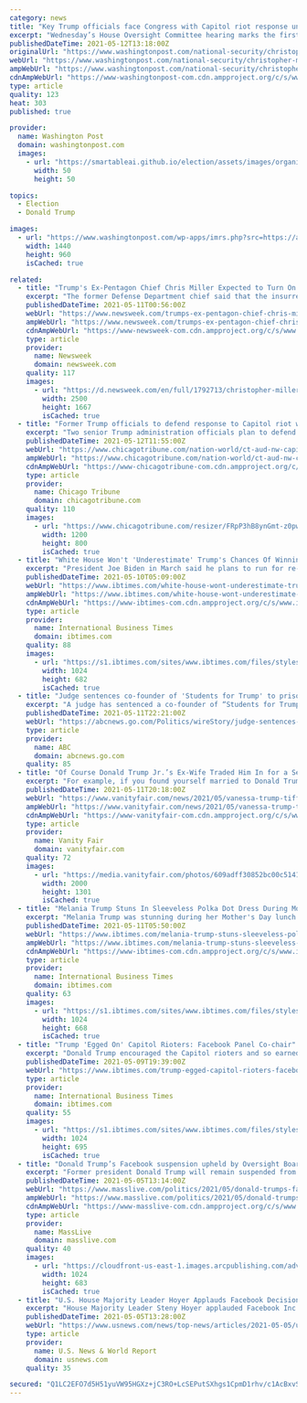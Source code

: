 ```yaml
---
category: news
title: "Key Trump officials face Congress with Capitol riot response under scrutiny"
excerpt: "Wednesday’s House Oversight Committee hearing marks the first time former acting defense secretary Christopher Miller and former acting attorney general Jeffrey Rosen will speak to lawmakers about their preparations for and response to the attack on Congress."
publishedDateTime: 2021-05-12T13:18:00Z
originalUrl: "https://www.washingtonpost.com/national-security/christopher-miller-jeffrey-rosen-capitol-riot/2021/05/11/8eb22bda-b2a5-11eb-ab43-bebddc5a0f65_story.html"
webUrl: "https://www.washingtonpost.com/national-security/christopher-miller-jeffrey-rosen-capitol-riot/2021/05/11/8eb22bda-b2a5-11eb-ab43-bebddc5a0f65_story.html"
ampWebUrl: "https://www.washingtonpost.com/national-security/christopher-miller-jeffrey-rosen-capitol-riot/2021/05/11/8eb22bda-b2a5-11eb-ab43-bebddc5a0f65_story.html?outputType=amp"
cdnAmpWebUrl: "https://www-washingtonpost-com.cdn.ampproject.org/c/s/www.washingtonpost.com/national-security/christopher-miller-jeffrey-rosen-capitol-riot/2021/05/11/8eb22bda-b2a5-11eb-ab43-bebddc5a0f65_story.html?outputType=amp"
type: article
quality: 123
heat: 303
published: true

provider:
  name: Washington Post
  domain: washingtonpost.com
  images:
    - url: "https://smartableai.github.io/election/assets/images/organizations/washingtonpost.com-50x50.jpg"
      width: 50
      height: 50

topics:
  - Election
  - Donald Trump

images:
  - url: "https://www.washingtonpost.com/wp-apps/imrs.php?src=https://arc-anglerfish-washpost-prod-washpost.s3.amazonaws.com/public/6WJLIUTADEI6XL56TII2CJ6RIY.jpg&w=1440"
    width: 1440
    height: 960
    isCached: true

related:
  - title: "Trump's Ex-Pentagon Chief Chris Miller Expected to Turn On Him At Capitol Riot Hearing"
    excerpt: "The former Defense Department chief said that the insurrection occurred because of Trump's \"Stop the Steal\" rally and speech beforehand."
    publishedDateTime: 2021-05-11T00:56:00Z
    webUrl: "https://www.newsweek.com/trumps-ex-pentagon-chief-chris-miller-expected-turn-him-capitol-riot-hearing-1590251"
    ampWebUrl: "https://www.newsweek.com/trumps-ex-pentagon-chief-chris-miller-expected-turn-him-capitol-riot-hearing-1590251?amp=1"
    cdnAmpWebUrl: "https://www-newsweek-com.cdn.ampproject.org/c/s/www.newsweek.com/trumps-ex-pentagon-chief-chris-miller-expected-turn-him-capitol-riot-hearing-1590251?amp=1"
    type: article
    provider:
      name: Newsweek
      domain: newsweek.com
    quality: 117
    images:
      - url: "https://d.newsweek.com/en/full/1792713/christopher-miller-donald-trump-capitol-riots-hearing.jpg"
        width: 2500
        height: 1667
        isCached: true
  - title: "Former Trump officials to defend response to Capitol riot when they appear before Congress Wednesday"
    excerpt: "Two senior Trump administration officials plan to defend their actions during the Jan. 6 riot at the U.S. Capitol when they appear before Congress Wednesday."
    publishedDateTime: 2021-05-12T11:55:00Z
    webUrl: "https://www.chicagotribune.com/nation-world/ct-aud-nw-capitol-riot-defense-secretary-congress-20210512-moa2hajy3naa3mdftdmhln4a34-story.html"
    ampWebUrl: "https://www.chicagotribune.com/nation-world/ct-aud-nw-capitol-riot-defense-secretary-congress-20210512-moa2hajy3naa3mdftdmhln4a34-story.html?outputType=amp"
    cdnAmpWebUrl: "https://www-chicagotribune-com.cdn.ampproject.org/c/s/www.chicagotribune.com/nation-world/ct-aud-nw-capitol-riot-defense-secretary-congress-20210512-moa2hajy3naa3mdftdmhln4a34-story.html?outputType=amp"
    type: article
    provider:
      name: Chicago Tribune
      domain: chicagotribune.com
    quality: 110
    images:
      - url: "https://www.chicagotribune.com/resizer/FRpP3hB8ynGmt-z0pw-6qbu9_Cc=/1200x0/top/cloudfront-us-east-1.images.arcpublishing.com/tronc/PGYJO7TJW2FMIGATWOMTP4VVCY.aspx"
        width: 1200
        height: 800
        isCached: true
  - title: "White House Won't 'Underestimate' Trump's Chances Of Winning 2024 Election"
    excerpt: "President Joe Biden in March said he plans to run for re-election in 2024 with Vice President Kamala Harris as his running mate."
    publishedDateTime: 2021-05-10T05:09:00Z
    webUrl: "https://www.ibtimes.com/white-house-wont-underestimate-trumps-chances-winning-2024-election-3195928"
    ampWebUrl: "https://www.ibtimes.com/white-house-wont-underestimate-trumps-chances-winning-2024-election-3195928?amp=1"
    cdnAmpWebUrl: "https://www-ibtimes-com.cdn.ampproject.org/c/s/www.ibtimes.com/white-house-wont-underestimate-trumps-chances-winning-2024-election-3195928?amp=1"
    type: article
    provider:
      name: International Business Times
      domain: ibtimes.com
    quality: 88
    images:
      - url: "https://s1.ibtimes.com/sites/www.ibtimes.com/files/styles/full/public/2021/05/05/facebooks-oversight-board-is-worried-that-for-now.jpg"
        width: 1024
        height: 682
        isCached: true
  - title: "Judge sentences co-founder of 'Students for Trump' to prison"
    excerpt: "A judge has sentenced a co-founder of “Students for Trump” to 13 months in prison after he admitted posing as a lawyer to cheat clients out of thousands of dollars"
    publishedDateTime: 2021-05-11T22:21:00Z
    webUrl: "https://abcnews.go.com/Politics/wireStory/judge-sentences-founder-students-trump-prison-77631664"
    type: article
    provider:
      name: ABC
      domain: abcnews.go.com
    quality: 85
  - title: "Of Course Donald Trump Jr.’s Ex-Wife Traded Him In for a Secret Service Agent"
    excerpt: "For example, if you found yourself married to Donald Trump Jr., the mortifying, simpleminded, sheep-killing son of the 45th president, whose own father seems to despise him, you’d almost certainly replace him with a Secret Service agent,"
    publishedDateTime: 2021-05-11T20:18:00Z
    webUrl: "https://www.vanityfair.com/news/2021/05/vanessa-trump-tiffany-trump-secret-service-agents"
    ampWebUrl: "https://www.vanityfair.com/news/2021/05/vanessa-trump-tiffany-trump-secret-service-agents/amp"
    cdnAmpWebUrl: "https://www-vanityfair-com.cdn.ampproject.org/c/s/www.vanityfair.com/news/2021/05/vanessa-trump-tiffany-trump-secret-service-agents/amp"
    type: article
    provider:
      name: Vanity Fair
      domain: vanityfair.com
    quality: 72
    images:
      - url: "https://media.vanityfair.com/photos/609adff30852bc00c5141a2f/master/pass/vanessatrump.jpg"
        width: 2000
        height: 1301
        isCached: true
  - title: "Melania Trump Stuns In Sleeveless Polka Dot Dress During Mother's Day Lunch With Donald, Barron"
    excerpt: "Melania Trump was stunning during her Mother's Day lunch with her husband Donald and son Barron before the ex-POTUS left for New Jersey."
    publishedDateTime: 2021-05-11T05:50:00Z
    webUrl: "https://www.ibtimes.com/melania-trump-stuns-sleeveless-polka-dot-dress-during-mothers-day-lunch-donald-barron-3196534"
    ampWebUrl: "https://www.ibtimes.com/melania-trump-stuns-sleeveless-polka-dot-dress-during-mothers-day-lunch-donald-barron-3196534?amp=1"
    cdnAmpWebUrl: "https://www-ibtimes-com.cdn.ampproject.org/c/s/www.ibtimes.com/melania-trump-stuns-sleeveless-polka-dot-dress-during-mothers-day-lunch-donald-barron-3196534?amp=1"
    type: article
    provider:
      name: International Business Times
      domain: ibtimes.com
    quality: 63
    images:
      - url: "https://s1.ibtimes.com/sites/www.ibtimes.com/files/styles/full/public/2020/12/24/donald-trump-and-his-wife-melania-left-washington.jpg"
        width: 1024
        height: 668
        isCached: true
  - title: "Trump 'Egged On' Capitol Rioters: Facebook Panel Co-chair"
    excerpt: "Donald Trump encouraged the Capitol rioters and so earned his Facebook ban, but the social media giant's rules are in \"shambles\" and need fixing, the co-chair of the network's oversight panel said Sunday."
    publishedDateTime: 2021-05-09T19:39:00Z
    webUrl: "https://www.ibtimes.com/trump-egged-capitol-rioters-facebook-panel-co-chair-3195688"
    type: article
    provider:
      name: International Business Times
      domain: ibtimes.com
    quality: 55
    images:
      - url: "https://s1.ibtimes.com/sites/www.ibtimes.com/files/styles/full/public/2021/05/09/the-co-chair-of-facebooks-oversight-panel-said.jpg"
        width: 1024
        height: 695
        isCached: true
  - title: "Donald Trump’s Facebook suspension upheld by Oversight Board; group calls on social media giant to conduct six-month review of case, policies"
    excerpt: "Former president Donald Trump will remain suspended from posting on Facebook, the world’s most popular social media platform, according to an independent Oversight Board. But the board, a diverse group of international experts in law,"
    publishedDateTime: 2021-05-05T13:14:00Z
    webUrl: "https://www.masslive.com/politics/2021/05/donald-trumps-facebook-suspension-upheld-by-oversight-board-calls-on-social-media-giant-to-conduct-six-month-review.html"
    ampWebUrl: "https://www.masslive.com/politics/2021/05/donald-trumps-facebook-suspension-upheld-by-oversight-board-calls-on-social-media-giant-to-conduct-six-month-review.html?outputType=amp"
    cdnAmpWebUrl: "https://www-masslive-com.cdn.ampproject.org/c/s/www.masslive.com/politics/2021/05/donald-trumps-facebook-suspension-upheld-by-oversight-board-calls-on-social-media-giant-to-conduct-six-month-review.html?outputType=amp"
    type: article
    provider:
      name: MassLive
      domain: masslive.com
    quality: 40
    images:
      - url: "https://cloudfront-us-east-1.images.arcpublishing.com/advancelocal/U3T3Z7ONNZDCBMPY2WPOZSOEPE.jpg"
        width: 1024
        height: 683
        isCached: true
  - title: "U.S. House Majority Leader Hoyer Applauds Facebook Decision on Trump"
    excerpt: "House Majority Leader Steny Hoyer applauded Facebook Inc's decision to maintain its suspension of Donald Trump after the Jan. 6 Capitol riots, saying it has the right to refuse to be a medium for the former Republican president."
    publishedDateTime: 2021-05-05T13:28:00Z
    webUrl: "https://www.usnews.com/news/top-news/articles/2021-05-05/us-house-majority-leader-hoyer-applauds-facebook-decision-on-trump"
    type: article
    provider:
      name: U.S. News & World Report
      domain: usnews.com
    quality: 35

secured: "Q1LC2EFO7d5H51yuVW95HGXz+jC3RO+LcSEPutSXhgs1CpmD1rhv/c1AcBxvSRS0uBfZfFQVvIOUJNoSv9HPaKIXgV9Ikv+GxmfWMq3DT6E7K7tgzAlJTzCjRUXd+nrcQQfjRz/zivrT3MGyIg0yzjCjofxFky3iWwetdnLX0Jc91VY3VE69bmYBnI4I+KMRpeAbgrLEcAawRYe225NJdCnV0I5pHlPgFLJEgWEF03NO/WTH1e+GQFvVMYV84KgtSq4JLQsweHTS4t1tvs0W3psSs1QVCfF3OLW5V0lnodDweHUQFomrJn8twbNRfr6W/p16mYTfLKI3h/Zo3z1YT3NPioN14oGntS0Zpch/y7c=;OUriknzStYbWXW2ha5Dl6w=="
---
```


